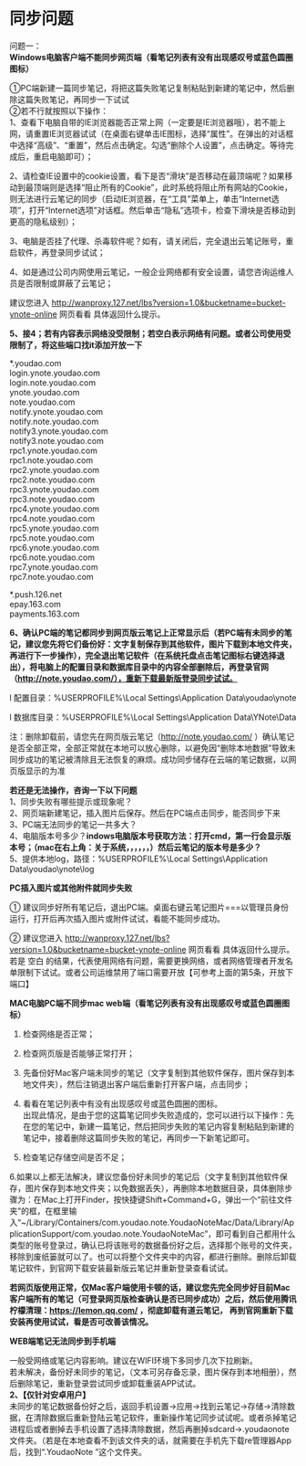 # 同步问题

问题一：  
**Windows电脑客户端不能同步网页端（看笔记列表有没有出现感叹号或蓝色圆圈图标）**

①PC端新建一篇同步笔记，将把这篇失败笔记复制粘贴到新建的笔记中，然后删除这篇失败笔记，再同步一下试试  
②若不行就按照以下操作：  
1、查看下电脑自带的IE浏览器能否正常上网（一定要是IE浏览器哦），若不能上网，请重置IE浏览器试试（在桌面右键单击IE图标，选择“属性”。在弹出的对话框中选择“高级”、“重置”，然后点击确定。勾选“删除个人设置”，点击确定。等待完成后，重启电脑即可）；

2、请检查IE设置中的cookie设置，看下是否“滑块”是否移动在最顶端呢？如果移动到最顶端则是选择“阻止所有的Cookie”，此时系统将阻止所有网站的Cookie，则无法进行云笔记的同步（启动IE浏览器，在“工具”菜单上，单击“Internet选项”，打开“Internet选项”对话框。然后单击“隐私”选项卡，检查下滑块是否移动到更高的隐私级别）；

3、电脑是否挂了代理、杀毒软件呢？如有，请关闭后，完全退出云笔记账号，重启软件，再登录同步试试；

4、如是通过公司内网使用云笔记，一般企业网络都有安全设置，请您咨询运维人员是否限制或屏蔽了云笔记；

建议您进入 http://wanproxy.127.net/lbs?version=1.0&bucketname=bucket-ynote-online 网页看看 具体返回什么提示。

**5、接4；若有内容表示网络没受限制；若空白表示网络有问题。或者公司使用受限制了，将这些端口找it添加开放一下**

\*.youdao.com  
login.ynote.youdao.com  
login.note.youdao.com  
ynote.youdao.com  
note.youdao.com  
notify.ynote.youdao.com  
notify.note.youdao.com  
notify3.ynote.youdao.com  
notify3.note.youdao.com  
rpc1.ynote.youdao.com  
rpc1.note.youdao.com  
rpc2.ynote.youdao.com  
rpc2.note.youdao.com  
rpc3.ynote.youdao.com  
rpc3.note.youdao.com  
rpc4.ynote.youdao.com  
rpc4.note.youdao.com  
rpc5.ynote.youdao.com  
rpc5.note.youdao.com  
rpc6.ynote.youdao.com  
rpc6.note.youdao.com  
rpc7.ynote.youdao.com  
rpc7.note.youdao.com

 \*.push.126.net  
epay.163.com  
payments.163.com

**6、确认PC端的笔记都同步到网页版云笔记上正常显示后（若PC端有未同步的笔记，建议您先将它们备份好：文字复制保存到其他软件，图片下载到本地文件夹，再进行下一步操作），完全退出笔记软件（在系统托盘点击笔记图标右键选择退出），将电脑上的配置目录和数据库目录中的内容全部删除后，再登录官网（http://note.youdao.com/），重新下载最新版登录同步试试。**

l 配置目录：%USERPROFILE%\Local Settings\Application Data\youdao\ynote

l 数据库目录：%USERPROFILE%\Local Settings\Application Data\YNote\Data

注：删除卸载前，请您先在网页版云笔记（http://note.youdao.com/ ）确认笔记是否全部正常，全部正常就在本地可以放心删除，以避免因“删除本地数据”导致未同步成功的笔记被清除且无法恢复的麻烦。成功同步储存在云端的笔记数据，以网页版显示的为准

**若还是无法操作，咨询一下以下问题**  
1、同步失败有哪些提示或现象呢？  
2、网页端新建笔记，插入图片后保存。然后在PC端点击同步，能否同步下来  
3、PC端无法同步的笔记一共多大？  
4、电脑版本号多少？**indows电脑版本号获取方法：打开cmd，第一行会显示版本号；（mac在右上角：关于系统，，，，，，）然后云笔记的版本号是多少？**  
5、提供本地log，路径：%USERPROFILE%\Local Settings\Application Data\youdao\ynote\log

**PC插入图片或其他附件就同步失败**

① 建议同步好所有笔记后，退出PC端。桌面右键云笔记图片===以管理员身份运行，打开后再次插入图片或附件试试，看能不能同步成功。

② 建议您进入 http://wanproxy.127.net/lbs?version=1.0&bucketname=bucket-ynote-online 网页看看 具体返回什么提示。  
若是 空白 的结果，代表使用网络有问题，需要更换网络，或者网络管理者开发名单限制下试试。或者公司运维禁用了端口需要开放【可参考上面的第5条，开放下端口】

**MAC电脑PC端不同步mac web端（看笔记列表有没有出现感叹号或蓝色圆圈图标）**

1. 检查网络是否正常；

2. 检查网页版是否能够正常打开；

3. 先备份好Mac客户端未同步的笔记（文字复制到其他软件保存，图片保存到本地文件夹），然后注销退出客户端后重新打开客户端，点击同步；

4. 看看在笔记列表中有没有出现感叹号或蓝色圆圈的图标。  
出现此情况，是由于您的这篇笔记同步失败造成的，您可以进行以下操作：先在您的笔记中，新建一篇笔记，然后把同步失败的笔记内容复制粘贴到新建的笔记中，接着删除这篇同步失败的笔记，再同步一下新笔记即可。

5. 检查笔记存储空间是否不足；

6.如果以上都无法解决，建议您备份好未同步的笔记后（文字复制到其他软件保存，图片保存到本地文件夹；以免数据丢失），再删除本地数据目录，具体删除步骤为：在Mac上打开Finder，按快捷键Shift+Command+G，弹出一个“前往文件夹”的框，在框里输入“~/Library/Containers/com.youdao.note.YoudaoNoteMac/Data/Library/ApplicationSupport/com.youdao.note.YoudaoNoteMac”，即可看到自己都用什么类型的账号登录过，确认已将该账号的数据备份好之后，选择那个账号的文件夹，移除到废纸篓就可以了。也可以将整个文件夹中的内容，都进行删除。删除后卸载笔记软件，到官网下载安装最新版云笔记并重新登录查看试试。  
  
**若网页版使用正常，仅Mac客户端使用卡顿的话，建议您先完全同步好目前Mac客户端所有的笔记（可登录网页版检查确认是否已同步成功）之后，然后使用腾讯柠檬清理：https://lemon.qq.com/ ，彻底卸载有道云笔记， 再到官网重新下载安装再使用试试，看是否可改善该情况。**

**WEB端笔记无法同步到手机端**

一般受网络或笔记内容影响。建议在WIFI环境下多同步几次下拉刷新。  
若未解决，备份好未同步的笔记，（文本可另存备忘录，图片保存到本地相册），然后删除笔记，重新登录尝试同步或卸载重装APP试试。  
**2、【仅针对安卓用户】**  
未同步的笔记数据备份好之后，返回手机设置-&gt;应用-&gt;找到云笔记-&gt;存储-&gt;清除数据，在清除数据后重新登陆云笔记软件，重新操作笔记同步试试呢。或者杀掉笔记进程后或者删掉去手机设置了选择清除数据，然后再删掉sdcard-&gt;.youdaonote文件夹。（若是在本地查看不到该文件夹的话，就需要在手机先下载re管理器App后，找到“.YoudaoNote ”这个文件夹。

